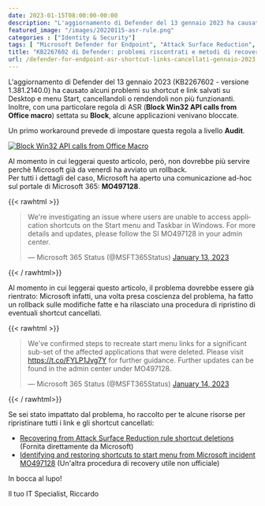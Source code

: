 ```yaml
---
date: 2023-01-15T08:00:00-00:00
description: "L'aggiornamento di Defender del 13 gennaio 2023 ha causato alcuni problemi su shortcut e link salvati su Desktop e menu Start, cancellandoli o rendendoli non più funzionanti."
featured_image: "/images/20220115-asr-rule.png"
categories : ["Identity & Security"]
tags: [ "Microsoft Defender for Endpoint", "Attack Surface Reduction", "ASR" ]
title: "KB2267602 di Defender: problemi riscontrati e metodi di recovery"
url: /defender-for-endpoint-asr-shortcut-links-cancellati-gennaio-2023
---
```

L'aggiornamento di Defender del 13 gennaio 2023 (KB2267602 - versione 1.381.2140.0) ha causato alcuni problemi su shortcut e link salvati su Desktop e menu Start, cancellandoli o rendendoli non più funzionanti. Inoltre, con una particolare regola di ASR (**Block Win32 API calls from Office macro**) settata su **Block**, alcune applicazioni venivano bloccate.

Un primo workaround prevede di impostare questa regola a livello **Audit**.

[![Block Win32 API calls from Office Macro](/images/20220115-asr-rule.png)](/images/20220115-asr-rule.png)

Al momento in cui leggerai questo articolo, però, non dovrebbe più servire perchè Microsoft già da venerdì ha avviato un rollback.  
Per tutti i dettagli del caso, Microsoft ha aperto una comunicazione ad-hoc sul portale di Microsoft 365: **MO497128**.

{{< rawhtml >}}
  <blockquote class="twitter-tweet"><p lang="en" dir="ltr">We&#39;re investigating an issue where users are unable to access application shortcuts on the Start menu and Taskbar in Windows. For more details and updates, please follow the SI MO497128 in your admin center.</p>&mdash; Microsoft 365 Status (@MSFT365Status) <a href="https://twitter.com/MSFT365Status/status/1613871552256155649?ref_src=twsrc%5Etfw">January 13, 2023</a></blockquote> <script async src="https://platform.twitter.com/widgets.js" charset="utf-8"></script>
{{< / rawhtml>}}

Al momento in cui leggerai questo articolo, il problema dovrebbe essere già rientrato: Microsoft infatti, una volta presa coscienza del problema, ha fatto un rollback sulle modifiche fatte e ha rilasciato una procedura di ripristino di eventuali shortcut cancellati.

{{< rawhtml >}}
  <blockquote class="twitter-tweet"><p lang="en" dir="ltr">We&#39;ve confirmed steps to recreate start menu links for a significant sub-set of the affected applications that were deleted. Please visit <a href="https://t.co/FYLP1Jvg7Y">https://t.co/FYLP1Jvg7Y</a> for further guidance. Further updates can be found in the admin center under MO497128.</p>&mdash; Microsoft 365 Status (@MSFT365Status) <a href="https://twitter.com/MSFT365Status/status/1614187668723613702?ref_src=twsrc%5Etfw">January 14, 2023</a></blockquote> <script async src="https://platform.twitter.com/widgets.js" charset="utf-8"></script>
{{< / rawhtml>}}

Se sei stato impattato dal problema, ho raccolto per te alcune risorse per ripristinare tutti i link e gli shortcut cancellati:
- [Recovering from Attack Surface Reduction rule shortcut deletions](https://techcommunity.microsoft.com/t5/microsoft-defender-for-endpoint/recovering-from-attack-surface-reduction-rule-shortcut-deletions/ba-p/3716011) (Fornita direttamente da Microsoft)
- [Identifying and restoring shortcuts to start menu from Microsoft incident MO497128](https://cloudscript.tech/2023/01/13/breakfix-for-microsoft-si-mo497128-deleting-shortcuts/) (Un'altra procedura di recovery utile non ufficiale)

In bocca al lupo!

Il tuo IT Specialist,
Riccardo
